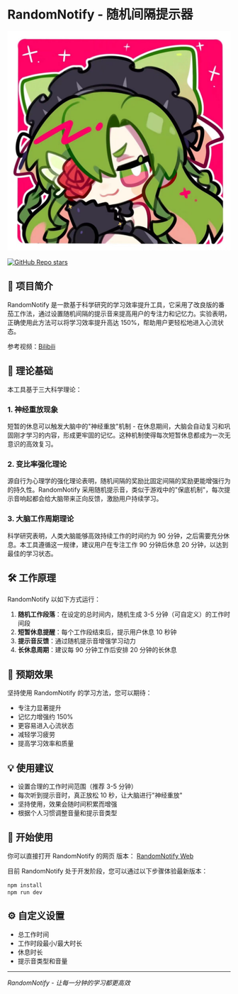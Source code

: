 # RandomNotify - 随机间隔提示器
![RandomNotify Logo](https://raw.githubusercontent.com/xiaolinxiaozhu/RandomNotify/main/public/xlxz.png)

[![GitHub Repo stars](https://img.shields.io/github/stars/xiaolinxiaozhu/RandomNotify?style=flat)](https://github.com/xiaolinxiaozhu/RandomNotify)
## 📝 项目简介

RandomNotify 是一款基于科学研究的学习效率提升工具，它采用了改良版的番茄工作法，通过设置随机间隔的提示音来提高用户的专注力和记忆力。实验表明，正确使用此方法可以将学习效率提升高达 150%，帮助用户更轻松地进入心流状态。

参考视频：[Bilibili](https://www.bilibili.com/video/BV1naLozQEBq)

## 🧠 理论基础

本工具基于三大科学理论：

### 1. 神经重放现象

短暂的休息可以触发大脑中的"神经重放"机制 - 在休息期间，大脑会自动复习和巩固刚才学习的内容，形成更牢固的记忆。这种机制使得每次短暂休息都成为一次无意识的高效复习。

### 2. 变比率强化理论

源自行为心理学的强化理论表明，随机间隔的奖励比固定间隔的奖励更能增强行为的持久性。RandomNotify 采用随机提示音，类似于游戏中的"保底机制"，每次提示音响起都会给大脑带来正向反馈，激励用户持续学习。

### 3. 大脑工作周期理论

科学研究表明，人类大脑能够高效持续工作的时间约为 90 分钟，之后需要充分休息。本工具遵循这一规律，建议用户在专注工作 90 分钟后休息 20 分钟，以达到最佳的学习状态。

## 🛠️ 工作原理

RandomNotify 以如下方式运行：

1. **随机工作段落**：在设定的总时间内，随机生成 3-5 分钟（可自定义）的工作时间段
2. **短暂休息提醒**：每个工作段结束后，提示用户休息 10 秒钟
3. **提示音反馈**：通过随机提示音增强学习动力
4. **长休息周期**：建议每 90 分钟工作后安排 20 分钟的长休息

## 🎯 预期效果

坚持使用 RandomNotify 的学习方法，您可以期待：

- 专注力显著提升
- 记忆力增强约 150%
- 更容易进入心流状态
- 减轻学习疲劳
- 提高学习效率和质量

## 💡 使用建议

- 设置合理的工作时间范围（推荐 3-5 分钟）
- 每次听到提示音时，真正放松 10 秒，让大脑进行"神经重放"
- 坚持使用，效果会随时间积累而增强
- 根据个人习惯调整音量和提示音类型

## 🚀 开始使用

你可以直接打开 RandomNotify 的网页 版本：
[RandomNotify Web](https://xiaolinxiaozhu.github.io/RandomNotify/)

目前 RandomNotify 处于开发阶段，您可以通过以下步骤体验最新版本：

```
npm install
npm run dev
```

## ⚙️ 自定义设置

- 总工作时间
- 工作时段最小/最大时长
- 休息时长
- 提示音类型和音量

---

*RandomNotify - 让每一分钟的学习都更高效*